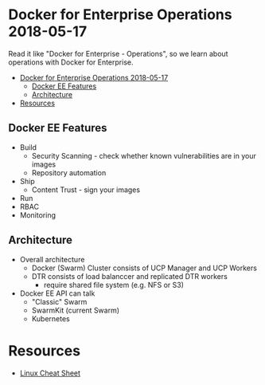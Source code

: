 Docker for Enterprise Operations 2018-05-17
===========================================

Read it like "Docker for Enterprise - Operations", so we learn about operations with Docker for Enterprise.


[TOC levels=1-3]: # " "

- [Docker for Enterprise Operations 2018-05-17](#docker-for-enterprise-operations-2018-05-17)
    - [Docker EE Features](#docker-ee-features)
    - [Architecture](#architecture)
- [Resources](#resources)


Docker EE Features
------------------

* Build
  * Security Scanning - check whether known vulnerabilities are in your images
  * Repository automation
* Ship
  * Content Trust - sign your images
* Run
 * RBAC
* Monitoring


Architecture
------------

* Overall architecture
  * Docker (Swarm) Cluster consists of UCP Manager and UCP Workers
  * DTR consists of load balanccer and replicated DTR workers
    * require shared file system (e.g. NFS or S3)
* Docker EE API can talk
  * "Classic" Swarm
  * SwarmKit (current Swarm)
  * Kubernetes


Resources
=========

* [Linux Cheat Sheet](https://www.cheatography.com/davechild/cheat-sheets/linux-command-line/)

